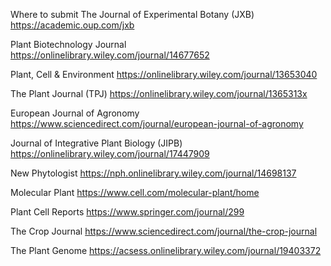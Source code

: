 Where to submit
The Journal of Experimental Botany (JXB)
https://academic.oup.com/jxb

Plant Biotechnology Journal
https://onlinelibrary.wiley.com/journal/14677652

Plant, Cell & Environment
https://onlinelibrary.wiley.com/journal/13653040

The Plant Journal (TPJ)
https://onlinelibrary.wiley.com/journal/1365313x

European Journal of Agronomy
https://www.sciencedirect.com/journal/european-journal-of-agronomy

Journal of Integrative Plant Biology (JIPB)
https://onlinelibrary.wiley.com/journal/17447909

New Phytologist
https://nph.onlinelibrary.wiley.com/journal/14698137

Molecular Plant
https://www.cell.com/molecular-plant/home

Plant Cell Reports
https://www.springer.com/journal/299

The Crop Journal
https://www.sciencedirect.com/journal/the-crop-journal

The Plant Genome
https://acsess.onlinelibrary.wiley.com/journal/19403372